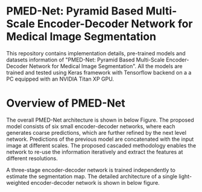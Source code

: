 # PMED-Net: Pyramid Based Multi-Scale Encoder-Decoder Network for Medical Image Segmentation
This repository contains implementation details, pre-trained models and datasets information  of "PMED-Net: Pyramid Based Multi-Scale Encoder-Decoder Network for Medical Image Segmentation".
All the models are trained and tested using Keras framework with Tensorflow backend on a a PC equipped with an NVIDIA Titan XP GPU.

# Overview of PMED-Net

The overall PMED-Net architecture is shown in below Figure. The proposed model consists of six small encoder-decoder networks, where each generates coarse predictions, which are further refined by the next level network.  Predictions of the previous model are concatenated with the input image at different scales. The proposed cascaded methodology enables the network to re-use the information iteratively and extract the features at different resolutions.


A three-stage encoder-decoder network is trained independently to estimate the segmentation map. The detailed architecture of a single light-weighted encoder-decoder network is shown in below figure.





